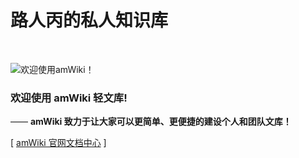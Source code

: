# 路人丙的私人知识库

<br>

![欢迎使用amWiki！](/baggiowangyu/bgPrivateKnowledgeBase/wiki/images/amWiki-logo.png "欢迎使用amWiki！")  

### 欢迎使用 amWiki 轻文库!
—— **amWiki 致力于让大家可以更简单、更便捷的建设个人和团队文库！**  

[ [amWiki 官网文档中心](https://amwiki.org/doc/) ]

